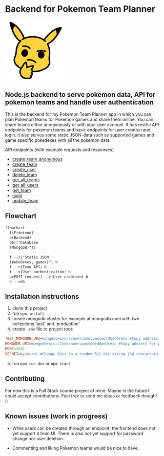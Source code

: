# Backend for Pokemon Team Planner

![pokemon team planner logo](readme-assets/pokemon-team-planner-logo-outlined.png)

## Node.js backend to serve pokemon data, API for pokemon teams and handle user authentication

This is the backend for my Pokemon Team Planner app in which you can plan Pokemon teams for Pokemon games and share them online. You can share teams either anonymously or with your user account. It has restful API endpoints for pokemon teams and basic endpoints for user creation and login. It also serves some static JSON-data such as supported games and game specific pokedexes with all the pokemon data.

API endpoints (with example requests and responses)
* [create_team_anonymous](requests/create_team_anonymous.rest)
* [create_team](requests/create_team.rest)
* [create_user](requests/create_user.rest)
* [delete_team](requests/delete_team.rest)
* [get_all_teams](requests/get_all_teams.rest)
* [get_all_users](requests/get_all_users.rest)
* [get_team](requests/get_team.rest)
* [login](requests/login.rest)
* [update_team](requests/update_team.rest)

## Flowchart

```mermaid
flowchart 
  f(Frontend)
  b(Backend)
  db(("Database
  (MongoDB)"))
  
  f -->|"Static JSON 
  (pokedexes, games)"| b
  f -->|Team API| b
  f -->|User authentication| b
  p>POST request] -->|User creation| b
  b -->db
```

## Installation instructions

1. clone this project
2. run `npm install`
3. create mongodb cluster for example at mongodb.com with two collections 'test' and 'production'
4. create `.env` file to project root:
```ini
TEST_MONGODB_URI=mongodb+srv://username:password@address #Copy address for test from mongodb.com
MONGODB_URI=mongodb+srv://username:password@address #Copy address for production from mongodb.com
PORT=3001
SECRET=mysecret #Change this to a random 512-bit string (64 characters)
```
5. run `npm run dev` or `npm start`

## Contributing

For now this is a Full Stack course project of mine. Maybe in the future I could accept contributions. Feel free to send me ideas or feedback though! :)

## Known issues (work in progress)

* While users can be created through an endpoint, the frontend does not yet support it from UI. There is also not yet support for password change nor user deletion.

* Commenting and liking Pokemon teams would be nice to have.
